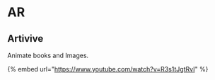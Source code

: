 # AR

## Artivive

Animate books and Images.

{% embed url="https://www.youtube.com/watch?v=R3s1tJgtRvI" %}



